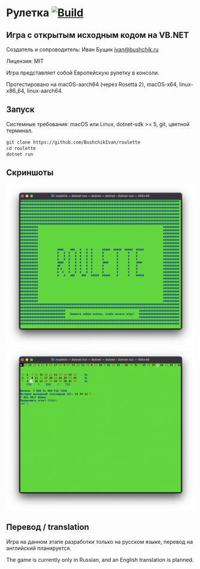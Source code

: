# Рулетка [![Build](https://github.com/BushchikIvan/roulette/actions/workflows/dotnet.yml/badge.svg)](https://github.com/BushchikIvan/roulette/actions/workflows/dotnet.yml)

## Игра с открытым исходным кодом на VB.NET

Создатель и сопроводитель: Иван Бущик <ivan@bushchik.ru>

Лицензия: MIT

Игра представляет собой Европейскую рулетку в консоли.

Протестировано на macOS-aarch64 (через Rosetta 2), macOS-x64, linux-x86_64, linux-aarch64.

## Запуск

Системные требования: macOS или Linux, dotnet-sdk >= 5, git, цветной терминал.

    git clone https://github.com/BushchikIvan/roulette
    cd roulette
    dotnet run

## Скриншоты

![Скриншот 1](screenshots/1.png)
![Скриншот 2](screenshots/2.png)

## Перевод / translation

Игра на данном этапе разработки только на русском языке, перевод на английский планируется.

The game is currently only in Russian, and an English translation is planned.
